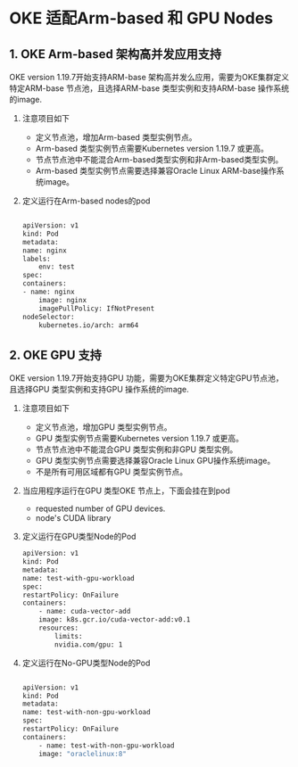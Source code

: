 # OKE 适配Arm-based 和 GPU Nodes

## 1. OKE Arm-based 架构高并发应用支持

OKE version 1.19.7开始支持ARM-base 架构高并发么应用，需要为OKE集群定义特定ARM-base 节点池，且选择ARM-base 类型实例和支持ARM-base 操作系统的image.

1. 注意项目如下

    * 定义节点池，增加Arm-based 类型实例节点。
    * Arm-based 类型实例节点需要Kubernetes version 1.19.7 或更高。
    * 节点节点池中不能混合Arm-based类型实例和非Arm-based类型实例。
    * Arm-based 类型实例节点需要选择兼容Oracle Linux ARM-base操作系统image。

2. 定义运行在Arm-based nodes的pod

    ```bash

    apiVersion: v1
    kind: Pod
    metadata:
    name: nginx
    labels:
        env: test
    spec:
    containers:
    - name: nginx
        image: nginx
        imagePullPolicy: IfNotPresent
    nodeSelector:
        kubernetes.io/arch: arm64
    ```

## 2. OKE GPU 支持

OKE version 1.19.7开始支持GPU 功能，需要为OKE集群定义特定GPU节点池，且选择GPU 类型实例和支持GPU 操作系统的image.

1. 注意项目如下

    * 定义节点池，增加GPU 类型实例节点。
    * GPU 类型实例节点需要Kubernetes version 1.19.7 或更高。
    * 节点节点池中不能混合GPU 类型实例和非GPU 类型实例。
    * GPU 类型实例节点需要选择兼容Oracle Linux GPU操作系统image。
    * 不是所有可用区域都有GPU 类型实例节点。

2. 当应用程序运行在GPU 类型OKE 节点上，下面会挂在到pod

    * requested number of GPU devices.
    * node's CUDA library

3. 定义运行在GPU类型Node的Pod

    ```bash
    apiVersion: v1
    kind: Pod
    metadata:
    name: test-with-gpu-workload
    spec:
    restartPolicy: OnFailure
    containers:
        - name: cuda-vector-add
        image: k8s.gcr.io/cuda-vector-add:v0.1
        resources:
            limits:
            nvidia.com/gpu: 1
    ```

4. 定义运行在No-GPU类型Node的Pod

    ```bash

    apiVersion: v1
    kind: Pod
    metadata:
    name: test-with-non-gpu-workload
    spec:
    restartPolicy: OnFailure
    containers:
        - name: test-with-non-gpu-workload
        image: "oraclelinux:8"
    ```
